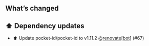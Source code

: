 ## What’s changed

## ⬆️ Dependency updates

- ⬆️ Update pocket-id/pocket-id to v1.11.2 @[renovate[bot]](https://github.com/apps/renovate) (#67)

